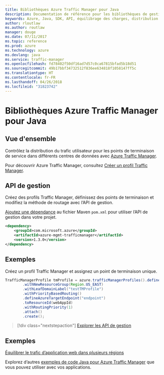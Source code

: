 ```yaml
---
title: Bibliothèques Azure Traffic Manager pour Java
description: Documentation de référence pour les bibliothèques de gestion Java Traffic Manager
keywords: Azure, Java, SDK, API, équilibrage des charges, distribution de la charge, réseau, Traffic Manager
author: rloutlaw
ms.author: routlaw
manager: douge
ms.date: 07/11/2017
ms.topic: reference
ms.prod: azure
ms.technology: azure
ms.devlang: java
ms.service: traffic-manager
ms.openlocfilehash: fd78402f50df16ad7d57c0ca67815bfad5b18d51
ms.sourcegitcommit: 49b17bbf34732512f836ee634818f1058147ff5c
ms.translationtype: HT
ms.contentlocale: fr-FR
ms.lasthandoff: 04/26/2018
ms.locfileid: "31823742"
---
```

# <a name="azure-traffic-manager-libraries-for-java"></a>Bibliothèques Azure Traffic Manager pour Java

## <a name="overview"></a>Vue d'ensemble

Contrôlez la distribution du trafic utilisateur pour les points de terminaison de service dans différents centres de données avec [ Azure Traffic Manager](/azure/traffic-manager/traffic-manager-overview).

Pour découvrir Azure Traffic Manager, consultez [Créer un profil Traffic Manager](/azure/traffic-manager/traffic-manager-create-profile).

## <a name="management-api"></a>API de gestion

Créez des profils Traffic Manager, définissez des points de terminaison et modifiez la méthode de routage avec l’API de gestion. 

[Ajoutez une dépendance](https://maven.apache.org/guides/getting-started/index.html#How_do_I_use_external_dependencies) au fichier Maven `pom.xml` pour utiliser l’API de gestion dans votre projet.  

```XML
<dependency>
    <groupId>com.microsoft.azure</groupId>
    <artifactId>azure-mgmt-trafficmanager</artifactId>
    <version>1.3.0</version>
</dependency>
```   

## <a name="example"></a>Exemples

Créez un profil Traffic Manager et assignez un point de terminaison unique.

```java
TrafficManagerProfile tmProfile = azure.trafficManagerProfiles().define("testTMProfile")
        .withNewResourceGroup(Region.US_EAST)
        .withLeafDomainLabel("testTMProfile")
        .withPriorityBasedRouting()
        .defineAzureTargetEndpoint("endpoint")
        .toResourceId(webAppId)
        .withRoutingPriority(1)
        .attach()
        .create();
```

> [!div class="nextstepaction"]
> [Explorer les API de gestion](/java/api/overview/azure/trafficmanager/management)

## <a name="samples"></a>Exemples

[Équilibrer le trafic d’application web dans plusieurs régions](https://github.com/Azure-Samples/traffic-manager-java-manage-profiles)

Explorez d’autres [exemples de code Java pour Azure Traffic Manager](https://azure.microsoft.com/resources/samples/?platform=java&term=traffic) que vous pouvez utiliser avec vos applications.
